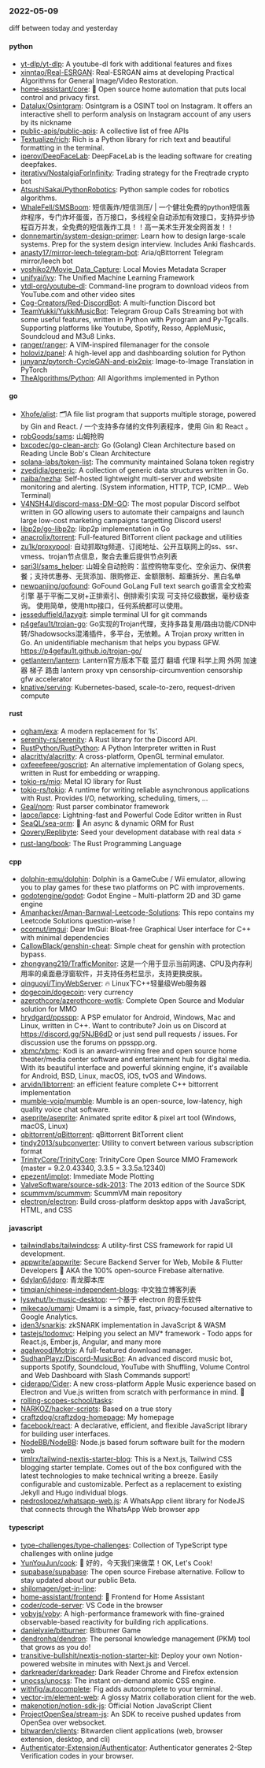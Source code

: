 ### 2022-05-09
diff between today and yesterday

#### python
* [yt-dlp/yt-dlp](https://github.com/yt-dlp/yt-dlp): A youtube-dl fork with additional features and fixes
* [xinntao/Real-ESRGAN](https://github.com/xinntao/Real-ESRGAN): Real-ESRGAN aims at developing Practical Algorithms for General Image/Video Restoration.
* [home-assistant/core](https://github.com/home-assistant/core): 🏡 Open source home automation that puts local control and privacy first.
* [Datalux/Osintgram](https://github.com/Datalux/Osintgram): Osintgram is a OSINT tool on Instagram. It offers an interactive shell to perform analysis on Instagram account of any users by its nickname
* [public-apis/public-apis](https://github.com/public-apis/public-apis): A collective list of free APIs
* [Textualize/rich](https://github.com/Textualize/rich): Rich is a Python library for rich text and beautiful formatting in the terminal.
* [iperov/DeepFaceLab](https://github.com/iperov/DeepFaceLab): DeepFaceLab is the leading software for creating deepfakes.
* [iterativv/NostalgiaForInfinity](https://github.com/iterativv/NostalgiaForInfinity): Trading strategy for the Freqtrade crypto bot
* [AtsushiSakai/PythonRobotics](https://github.com/AtsushiSakai/PythonRobotics): Python sample codes for robotics algorithms.
* [WhaleFell/SMSBoom](https://github.com/WhaleFell/SMSBoom): 短信轰炸/短信测压/ | 一个健壮免费的python短信轰炸程序，专门炸坏蛋蛋，百万接口，多线程全自动添加有效接口，支持异步协程百万并发，全免费的短信轰炸工具！！高一美术生开发全网首发！！
* [donnemartin/system-design-primer](https://github.com/donnemartin/system-design-primer): Learn how to design large-scale systems. Prep for the system design interview. Includes Anki flashcards.
* [anasty17/mirror-leech-telegram-bot](https://github.com/anasty17/mirror-leech-telegram-bot): Aria/qBittorrent Telegram mirror/leech bot
* [yoshiko2/Movie_Data_Capture](https://github.com/yoshiko2/Movie_Data_Capture): Local Movies Metadata Scraper
* [unifyai/ivy](https://github.com/unifyai/ivy): The Unified Machine Learning Framework
* [ytdl-org/youtube-dl](https://github.com/ytdl-org/youtube-dl): Command-line program to download videos from YouTube.com and other video sites
* [Cog-Creators/Red-DiscordBot](https://github.com/Cog-Creators/Red-DiscordBot): A multi-function Discord bot
* [TeamYukki/YukkiMusicBot](https://github.com/TeamYukki/YukkiMusicBot): Telegram Group Calls Streaming bot with some useful features, written in Python with Pyrogram and Py-Tgcalls. Supporting platforms like Youtube, Spotify, Resso, AppleMusic, Soundcloud and M3u8 Links.
* [ranger/ranger](https://github.com/ranger/ranger): A VIM-inspired filemanager for the console
* [holoviz/panel](https://github.com/holoviz/panel): A high-level app and dashboarding solution for Python
* [junyanz/pytorch-CycleGAN-and-pix2pix](https://github.com/junyanz/pytorch-CycleGAN-and-pix2pix): Image-to-Image Translation in PyTorch
* [TheAlgorithms/Python](https://github.com/TheAlgorithms/Python): All Algorithms implemented in Python

#### go
* [Xhofe/alist](https://github.com/Xhofe/alist): 🗂️A file list program that supports multiple storage, powered by Gin and React. / 一个支持多存储的文件列表程序，使用 Gin 和 React 。
* [robGoods/sams](https://github.com/robGoods/sams): 山姆抢购
* [bxcodec/go-clean-arch](https://github.com/bxcodec/go-clean-arch): Go (Golang) Clean Architecture based on Reading Uncle Bob's Clean Architecture
* [solana-labs/token-list](https://github.com/solana-labs/token-list): The community maintained Solana token registry
* [zyedidia/generic](https://github.com/zyedidia/generic): A collection of generic data structures written in Go.
* [naiba/nezha](https://github.com/naiba/nezha): Self-hosted lightweight multi-server and website monitoring and alerting. (System information, HTTP, TCP, ICMP... Web Terminal)
* [V4NSH4J/discord-mass-DM-GO](https://github.com/V4NSH4J/discord-mass-DM-GO): The most popular Discord selfbot written in GO allowing users to automate their campaigns and launch large low-cost marketing campaigns targetting Discord users!
* [libp2p/go-libp2p](https://github.com/libp2p/go-libp2p): libp2p implementation in Go
* [anacrolix/torrent](https://github.com/anacrolix/torrent): Full-featured BitTorrent client package and utilities
* [zu1k/proxypool](https://github.com/zu1k/proxypool): 自动抓取tg频道、订阅地址、公开互联网上的ss、ssr、vmess、trojan节点信息，聚合去重后提供节点列表
* [sari3l/sams_helper](https://github.com/sari3l/sams_helper): 山姆全自动抢购：监控购物车变化、空余运力、保供套餐；支持优惠券、无货添加、限购修正、金额限制、超重拆分、黑白名单
* [newpanjing/gofound](https://github.com/newpanjing/gofound): GoFound GoLang Full text search go语言全文检索引擎 基于平衡二叉树+正排索引、倒排索引实现 可支持亿级数据，毫秒级查询。 使用简单，使用http接口，任何系统都可以使用。
* [jesseduffield/lazygit](https://github.com/jesseduffield/lazygit): simple terminal UI for git commands
* [p4gefau1t/trojan-go](https://github.com/p4gefau1t/trojan-go): Go实现的Trojan代理，支持多路复用/路由功能/CDN中转/Shadowsocks混淆插件，多平台，无依赖。A Trojan proxy written in Go. An unidentifiable mechanism that helps you bypass GFW. https://p4gefau1t.github.io/trojan-go/
* [getlantern/lantern](https://github.com/getlantern/lantern): Lantern官方版本下载 蓝灯 翻墙 代理 科学上网 外网 加速器 梯子 路由 lantern proxy vpn censorship-circumvention censorship gfw accelerator
* [knative/serving](https://github.com/knative/serving): Kubernetes-based, scale-to-zero, request-driven compute

#### rust
* [ogham/exa](https://github.com/ogham/exa): A modern replacement for ‘ls’.
* [serenity-rs/serenity](https://github.com/serenity-rs/serenity): A Rust library for the Discord API.
* [RustPython/RustPython](https://github.com/RustPython/RustPython): A Python Interpreter written in Rust
* [alacritty/alacritty](https://github.com/alacritty/alacritty): A cross-platform, OpenGL terminal emulator.
* [oxfeeefeee/goscript](https://github.com/oxfeeefeee/goscript): An alternative implementation of Golang specs, written in Rust for embedding or wrapping.
* [tokio-rs/mio](https://github.com/tokio-rs/mio): Metal IO library for Rust
* [tokio-rs/tokio](https://github.com/tokio-rs/tokio): A runtime for writing reliable asynchronous applications with Rust. Provides I/O, networking, scheduling, timers, ...
* [Geal/nom](https://github.com/Geal/nom): Rust parser combinator framework
* [lapce/lapce](https://github.com/lapce/lapce): Lightning-fast and Powerful Code Editor written in Rust
* [SeaQL/sea-orm](https://github.com/SeaQL/sea-orm): 🐚 An async & dynamic ORM for Rust
* [Qovery/Replibyte](https://github.com/Qovery/Replibyte): Seed your development database with real data ⚡️
* [rust-lang/book](https://github.com/rust-lang/book): The Rust Programming Language

#### cpp
* [dolphin-emu/dolphin](https://github.com/dolphin-emu/dolphin): Dolphin is a GameCube / Wii emulator, allowing you to play games for these two platforms on PC with improvements.
* [godotengine/godot](https://github.com/godotengine/godot): Godot Engine – Multi-platform 2D and 3D game engine
* [Amanhacker/Aman-Barnwal-Leetcode-Solutions](https://github.com/Amanhacker/Aman-Barnwal-Leetcode-Solutions): This repo contains my Leetcode Solutions question-wise !
* [ocornut/imgui](https://github.com/ocornut/imgui): Dear ImGui: Bloat-free Graphical User interface for C++ with minimal dependencies
* [CallowBlack/genshin-cheat](https://github.com/CallowBlack/genshin-cheat): Simple cheat for genshin with protection bypass.
* [zhongyang219/TrafficMonitor](https://github.com/zhongyang219/TrafficMonitor): 这是一个用于显示当前网速、CPU及内存利用率的桌面悬浮窗软件，并支持任务栏显示，支持更换皮肤。
* [qinguoyi/TinyWebServer](https://github.com/qinguoyi/TinyWebServer): 🔥 Linux下C++轻量级Web服务器
* [dogecoin/dogecoin](https://github.com/dogecoin/dogecoin): very currency
* [azerothcore/azerothcore-wotlk](https://github.com/azerothcore/azerothcore-wotlk): Complete Open Source and Modular solution for MMO
* [hrydgard/ppsspp](https://github.com/hrydgard/ppsspp): A PSP emulator for Android, Windows, Mac and Linux, written in C++. Want to contribute? Join us on Discord at https://discord.gg/5NJB6dD or just send pull requests / issues. For discussion use the forums on ppsspp.org.
* [xbmc/xbmc](https://github.com/xbmc/xbmc): Kodi is an award-winning free and open source home theater/media center software and entertainment hub for digital media. With its beautiful interface and powerful skinning engine, it's available for Android, BSD, Linux, macOS, iOS, tvOS and Windows.
* [arvidn/libtorrent](https://github.com/arvidn/libtorrent): an efficient feature complete C++ bittorrent implementation
* [mumble-voip/mumble](https://github.com/mumble-voip/mumble): Mumble is an open-source, low-latency, high quality voice chat software.
* [aseprite/aseprite](https://github.com/aseprite/aseprite): Animated sprite editor & pixel art tool (Windows, macOS, Linux)
* [qbittorrent/qBittorrent](https://github.com/qbittorrent/qBittorrent): qBittorrent BitTorrent client
* [tindy2013/subconverter](https://github.com/tindy2013/subconverter): Utility to convert between various subscription format
* [TrinityCore/TrinityCore](https://github.com/TrinityCore/TrinityCore): TrinityCore Open Source MMO Framework (master = 9.2.0.43340, 3.3.5 = 3.3.5a.12340)
* [epezent/implot](https://github.com/epezent/implot): Immediate Mode Plotting
* [ValveSoftware/source-sdk-2013](https://github.com/ValveSoftware/source-sdk-2013): The 2013 edition of the Source SDK
* [scummvm/scummvm](https://github.com/scummvm/scummvm): ScummVM main repository
* [electron/electron](https://github.com/electron/electron): Build cross-platform desktop apps with JavaScript, HTML, and CSS

#### javascript
* [tailwindlabs/tailwindcss](https://github.com/tailwindlabs/tailwindcss): A utility-first CSS framework for rapid UI development.
* [appwrite/appwrite](https://github.com/appwrite/appwrite): Secure Backend Server for Web, Mobile & Flutter Developers 🚀 AKA the 100% open-source Firebase alternative.
* [6dylan6/jdpro](https://github.com/6dylan6/jdpro): 青龙脚本库
* [timqian/chinese-independent-blogs](https://github.com/timqian/chinese-independent-blogs): 中文独立博客列表
* [lyswhut/lx-music-desktop](https://github.com/lyswhut/lx-music-desktop): 一个基于 electron 的音乐软件
* [mikecao/umami](https://github.com/mikecao/umami): Umami is a simple, fast, privacy-focused alternative to Google Analytics.
* [iden3/snarkjs](https://github.com/iden3/snarkjs): zkSNARK implementation in JavaScript & WASM
* [tastejs/todomvc](https://github.com/tastejs/todomvc): Helping you select an MV* framework - Todo apps for React.js, Ember.js, Angular, and many more
* [agalwood/Motrix](https://github.com/agalwood/Motrix): A full-featured download manager.
* [SudhanPlayz/Discord-MusicBot](https://github.com/SudhanPlayz/Discord-MusicBot): An advanced discord music bot, supports Spotify, Soundcloud, YouTube with Shuffling, Volume Control and Web Dashboard with Slash Commands support!
* [ciderapp/Cider](https://github.com/ciderapp/Cider): A new cross-platform Apple Music experience based on Electron and Vue.js written from scratch with performance in mind. 🚀
* [rolling-scopes-school/tasks](https://github.com/rolling-scopes-school/tasks): 
* [NARKOZ/hacker-scripts](https://github.com/NARKOZ/hacker-scripts): Based on a true story
* [craftzdog/craftzdog-homepage](https://github.com/craftzdog/craftzdog-homepage): My homepage
* [facebook/react](https://github.com/facebook/react): A declarative, efficient, and flexible JavaScript library for building user interfaces.
* [NodeBB/NodeBB](https://github.com/NodeBB/NodeBB): Node.js based forum software built for the modern web
* [timlrx/tailwind-nextjs-starter-blog](https://github.com/timlrx/tailwind-nextjs-starter-blog): This is a Next.js, Tailwind CSS blogging starter template. Comes out of the box configured with the latest technologies to make technical writing a breeze. Easily configurable and customizable. Perfect as a replacement to existing Jekyll and Hugo individual blogs.
* [pedroslopez/whatsapp-web.js](https://github.com/pedroslopez/whatsapp-web.js): A WhatsApp client library for NodeJS that connects through the WhatsApp Web browser app

#### typescript
* [type-challenges/type-challenges](https://github.com/type-challenges/type-challenges): Collection of TypeScript type challenges with online judge
* [YunYouJun/cook](https://github.com/YunYouJun/cook): 🍲 好的，今天我们来做菜！OK, Let's Cook!
* [supabase/supabase](https://github.com/supabase/supabase): The open source Firebase alternative. Follow to stay updated about our public Beta.
* [shilomagen/get-in-line](https://github.com/shilomagen/get-in-line): 
* [home-assistant/frontend](https://github.com/home-assistant/frontend): 🍭 Frontend for Home Assistant
* [coder/code-server](https://github.com/coder/code-server): VS Code in the browser
* [vobyjs/voby](https://github.com/vobyjs/voby): A high-performance framework with fine-grained observable-based reactivity for building rich applications.
* [danielyxie/bitburner](https://github.com/danielyxie/bitburner): Bitburner Game
* [dendronhq/dendron](https://github.com/dendronhq/dendron): The personal knowledge management (PKM) tool that grows as you do!
* [transitive-bullshit/nextjs-notion-starter-kit](https://github.com/transitive-bullshit/nextjs-notion-starter-kit): Deploy your own Notion-powered website in minutes with Next.js and Vercel.
* [darkreader/darkreader](https://github.com/darkreader/darkreader): Dark Reader Chrome and Firefox extension
* [unocss/unocss](https://github.com/unocss/unocss): The instant on-demand atomic CSS engine.
* [withfig/autocomplete](https://github.com/withfig/autocomplete): Fig adds autocomplete to your terminal.
* [vector-im/element-web](https://github.com/vector-im/element-web): A glossy Matrix collaboration client for the web.
* [makenotion/notion-sdk-js](https://github.com/makenotion/notion-sdk-js): Official Notion JavaScript Client
* [ProjectOpenSea/stream-js](https://github.com/ProjectOpenSea/stream-js): An SDK to receive pushed updates from OpenSea over websocket.
* [bitwarden/clients](https://github.com/bitwarden/clients): Bitwarden client applications (web, browser extension, desktop, and cli)
* [Authenticator-Extension/Authenticator](https://github.com/Authenticator-Extension/Authenticator): Authenticator generates 2-Step Verification codes in your browser.
